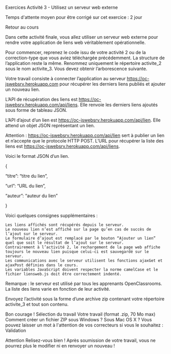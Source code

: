 
Exercices
Activité 3 - Utilisez un serveur web externe

Temps d'attente moyen pour être corrigé sur cet exercice : 2 jour

Retour au cours

Dans cette activité finale, vous allez utiliser un serveur web externe pour rendre votre application de liens web véritablement opérationnelle.

Pour commencer, reprenez le code issu de votre activité 2 ou de la correction-type que vous aviez téléchargée précédemment. La structure de l’application reste la même. Renommez uniquement le répertoire activite_2 sous le nom activite_3. Vous devez obtenir l’arborescence suivante.

Votre travail consiste à connecter l’application au serveur https://oc-jswebsrv.herokuapp.com pour récupérer les derniers liens publiés et ajouter un nouveau lien.

L’API de récupération des liens est https://oc-jswebsrv.herokuapp.com/api/liens. Elle renvoie les derniers liens ajoutés sous forme de tableau JSON.

L’API d’ajout d’un lien est https://oc-jswebsrv.herokuapp.com/api/lien. Elle attend un objet JSON représentant un lien.

 

Attention : https://oc-jswebsrv.herokuapp.com/api/lien sert à publier un lien et n’accepte que le protocole HTTP POST. L’URL pour récupérer la liste des liens est https://oc-jswebsrv.herokuapp.com/api/liens.

 

Voici le format JSON d’un lien.

{

  “titre”: “titre du lien”,

  “url”: “URL du lien”,

  “auteur”: “auteur du lien”

}

Voici quelques consignes supplémentaires :

    Les liens affichés sont récupérés depuis le serveur.
    Le nouveau lien n’est affiché sur la page qu’en cas de succès de l’ajout sur le serveur.
    Le formulaire d’ajout est remplacé par le bouton “Ajouter un lien” quel que soit le résultat de l’ajout sur le serveur.
    Contrairement à l’activité 2, le rechargement de la page web affiche toujours le nouveau lien puisque celui-ci est sauvegardé sur le serveur.
    Les communications avec le serveur utilisent les fonctions ajaxGet et ajaxPost définies dans le cours.
    Les variables JavaScript doivent respecter la norme camelCase et le fichier liensweb.js doit être correctement indenté.

Remarque : le serveur est utilisé par tous les apprenants OpenClassrooms. La liste des liens varie en fonction de leur activité.

 

 

Envoyez l’activité sous la forme d’une archive zip contenant votre répertoire activite_3 et tout son contenu.

Bon courage !
Sélection du travail
Votre travail (format .zip, 70 Mo max)
Comment créer un fichier ZIP sous Windows ? Sous Mac OS X ?
Vous pouvez laisser un mot à l'attention de vos correcteurs si vous le souhaitez :
Validation

Attention Relisez-vous bien ! Après soumission de votre travail, vous ne pourrez plus le modifier ni en renvoyer un nouveau !